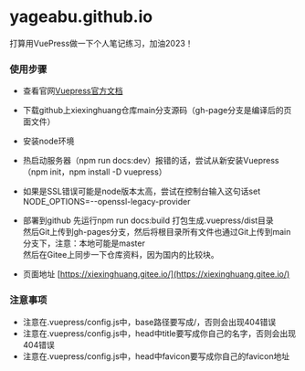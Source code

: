 # yageabu.github.io
打算用VuePress做一下个人笔记练习，加油2023！

### 使用步骤
- 查看官网[Vuepress官方文档](www.vuepress.cn)
- 下载github上xiexinghuang仓库main分支源码（gh-page分支是编译后的页面文件）
- 安装node环境
- 热启动服务器（npm run docs:dev）报错的话，尝试从新安装Vuepress（npm init，npm install -D vuepress）
- 如果是SSL错误可能是node版本太高，尝试在控制台输入这句话set NODE_OPTIONS=--openssl-legacy-provider
  
- 部署到github
  先运行npm run docs:build 打包生成.vuepress/dist目录  
  然后Git上传到gh-pages分支，然后将根目录所有文件也通过Git上传到main分支下，注意：本地可能是master  
  然后在Gitee上同步一下仓库资料，因为国内的比较块。  
  
- 页面地址 [https://xiexinghuang.gitee.io/](https://xiexinghuang.gitee.io/)


### 注意事项
- 注意在.vuepress/config.js中，base路径要写成/，否则会出现404错误
- 注意在.vuepress/config.js中，head中title要写成你自己的名字，否则会出现404错误
- 注意在.vuepress/config.js中，head中favicon要写成你自己的favicon地址